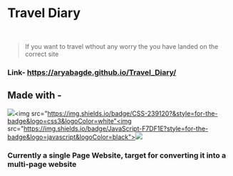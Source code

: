 # **Travel Diary**
<br />

> If you want to travel wthout any worry the you have landed on the correct site

### Link- https://aryabagde.github.io/Travel_Diary/

## Made with -
<img src="https://img.shields.io/badge/HTML-239120?style=for-the-badge&logo=html5&logoColor=white"><img src="https://img.shields.io/badge/CSS-239120?&style=for-the-badge&logo=css3&logoColor=white"<img src="https://img.shields.io/badge/JavaScript-F7DF1E?style=for-the-badge&logo=javascript&logoColor=black"><img src="https://img.shields.io/badge/Bootstrap-563D7C?style=for-the-badge&logo=bootstrap&logoColor=white">

### Currently a single Page Website, target for converting it into a multi-page website
